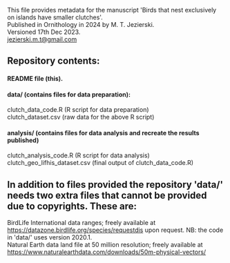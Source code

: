 This file provides metadata for the manuscript 'Birds that nest exclusively on islands have smaller clutches'. \
Published in Ornithology in 2024 by M. T. Jezierski. \
Versioned 17th Dec 2023. \
jezierski.m.t@gmail.com

## Repository contents:
#### README file (this).
#### data/ (contains files for data preparation):
clutch_data_code.R (R script for data preparation) \
clutch_dataset.csv (raw data for the above R script) 
#### analysis/ (contains files for data analysis and recreate the results published)
clutch_analysis_code.R (R script for data analysis) \
clutch_geo_lifhis_dataset.csv (final output of clutch_data_code.R) 

## In addition to files provided the repository 'data/' needs two extra files that cannot be provided due to copyrights. These are:

BirdLife International data ranges; freely available at https://datazone.birdlife.org/species/requestdis upon request. NB: the code in 'data/' uses version 2020.1. \
Natural Earth data land file at 50 million resolution; freely available at https://www.naturalearthdata.com/downloads/50m-physical-vectors/
